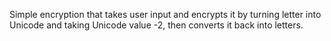 Simple encryption that takes user input and encrypts it by turning letter into Unicode and taking Unicode value -2, then converts it back into letters.
